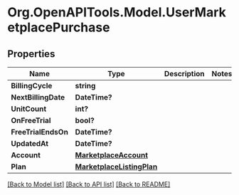 # Org.OpenAPITools.Model.UserMarketplacePurchase

## Properties

Name | Type | Description | Notes
------------ | ------------- | ------------- | -------------
**BillingCycle** | **string** |  | 
**NextBillingDate** | **DateTime?** |  | 
**UnitCount** | **int?** |  | 
**OnFreeTrial** | **bool?** |  | 
**FreeTrialEndsOn** | **DateTime?** |  | 
**UpdatedAt** | **DateTime?** |  | 
**Account** | [**MarketplaceAccount**](MarketplaceAccount.md) |  | 
**Plan** | [**MarketplaceListingPlan**](MarketplaceListingPlan.md) |  | 

[[Back to Model list]](../README.md#documentation-for-models) [[Back to API list]](../README.md#documentation-for-api-endpoints) [[Back to README]](../README.md)

